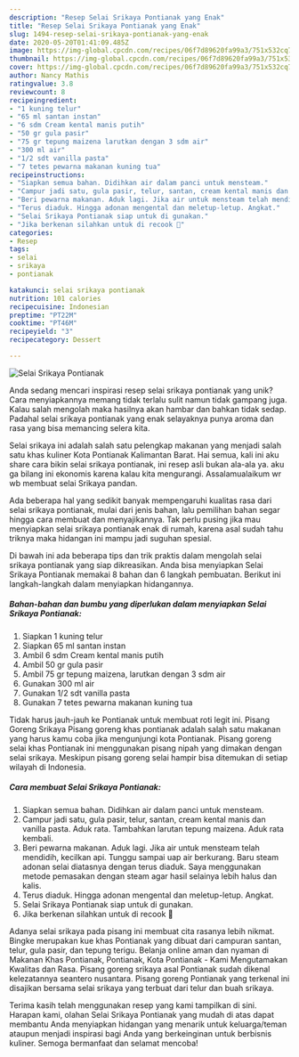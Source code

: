 ```yaml
---
description: "Resep Selai Srikaya Pontianak yang Enak"
title: "Resep Selai Srikaya Pontianak yang Enak"
slug: 1494-resep-selai-srikaya-pontianak-yang-enak
date: 2020-05-20T01:41:09.485Z
image: https://img-global.cpcdn.com/recipes/06f7d89620fa99a3/751x532cq70/selai-srikaya-pontianak-foto-resep-utama.jpg
thumbnail: https://img-global.cpcdn.com/recipes/06f7d89620fa99a3/751x532cq70/selai-srikaya-pontianak-foto-resep-utama.jpg
cover: https://img-global.cpcdn.com/recipes/06f7d89620fa99a3/751x532cq70/selai-srikaya-pontianak-foto-resep-utama.jpg
author: Nancy Mathis
ratingvalue: 3.8
reviewcount: 8
recipeingredient:
- "1 kuning telur"
- "65 ml santan instan"
- "6 sdm Cream kental manis putih"
- "50 gr gula pasir"
- "75 gr tepung maizena larutkan dengan 3 sdm air"
- "300 ml air"
- "1/2 sdt vanilla pasta"
- "7 tetes pewarna makanan kuning tua"
recipeinstructions:
- "Siapkan semua bahan. Didihkan air dalam panci untuk mensteam."
- "Campur jadi satu, gula pasir, telur, santan, cream kental manis dan vanilla pasta. Aduk rata. Tambahkan larutan tepung maizena. Aduk rata kembali."
- "Beri pewarna makanan. Aduk lagi. Jika air untuk mensteam telah mendidih, kecilkan api. Tunggu sampai uap air berkurang. Baru steam adonan selai diatasnya dengan terus diaduk. Saya menggunakan metode pemasakan dengan steam agar hasil selainya lebih halus dan kalis."
- "Terus diaduk. Hingga adonan mengental dan meletup-letup. Angkat."
- "Selai Srikaya Pontianak siap untuk di gunakan."
- "Jika berkenan silahkan untuk di recook 🙏"
categories:
- Resep
tags:
- selai
- srikaya
- pontianak

katakunci: selai srikaya pontianak 
nutrition: 101 calories
recipecuisine: Indonesian
preptime: "PT22M"
cooktime: "PT46M"
recipeyield: "3"
recipecategory: Dessert

---
```



![Selai Srikaya Pontianak](https://img-global.cpcdn.com/recipes/06f7d89620fa99a3/751x532cq70/selai-srikaya-pontianak-foto-resep-utama.jpg)

Anda sedang mencari inspirasi resep selai srikaya pontianak yang unik? Cara menyiapkannya memang tidak terlalu sulit namun tidak gampang juga. Kalau salah mengolah maka hasilnya akan hambar dan bahkan tidak sedap. Padahal selai srikaya pontianak yang enak selayaknya punya aroma dan rasa yang bisa memancing selera kita.

Selai srikaya ini adalah salah satu pelengkap makanan yang menjadi salah satu khas kuliner Kota Pontianak Kalimantan Barat. Hai semua, kali ini aku share cara bikin selai srikaya pontianak, ini resep asli bukan ala-ala ya. aku ga bilang ini ekonomis karena kalau kita mengurangi. Assalamualaikum wr wb membuat selai Srikaya pandan.

Ada beberapa hal yang sedikit banyak mempengaruhi kualitas rasa dari selai srikaya pontianak, mulai dari jenis bahan, lalu pemilihan bahan segar hingga cara membuat dan menyajikannya. Tak perlu pusing jika mau menyiapkan selai srikaya pontianak enak di rumah, karena asal sudah tahu triknya maka hidangan ini mampu jadi suguhan spesial.


Di bawah ini ada beberapa tips dan trik praktis dalam mengolah selai srikaya pontianak yang siap dikreasikan. Anda bisa menyiapkan Selai Srikaya Pontianak memakai 8 bahan dan 6 langkah pembuatan. Berikut ini langkah-langkah dalam menyiapkan hidangannya.

<!--inarticleads1-->

##### Bahan-bahan dan bumbu yang diperlukan dalam menyiapkan Selai Srikaya Pontianak:

1. Siapkan 1 kuning telur
1. Siapkan 65 ml santan instan
1. Ambil 6 sdm Cream kental manis putih
1. Ambil 50 gr gula pasir
1. Ambil 75 gr tepung maizena, larutkan dengan 3 sdm air
1. Gunakan 300 ml air
1. Gunakan 1/2 sdt vanilla pasta
1. Gunakan 7 tetes pewarna makanan kuning tua


Tidak harus jauh-jauh ke Pontianak untuk membuat roti legit ini. Pisang Goreng Srikaya Pisang goreng khas pontianak adalah salah satu makanan yang harus kamu coba jika mengunjungi kota Pontianak. Pisang goreng selai khas Pontianak ini menggunakan pisang nipah yang dimakan dengan selai srikaya. Meskipun pisang goreng selai hampir bisa ditemukan di setiap wilayah di Indonesia. 

<!--inarticleads2-->

##### Cara membuat Selai Srikaya Pontianak:

1. Siapkan semua bahan. Didihkan air dalam panci untuk mensteam.
1. Campur jadi satu, gula pasir, telur, santan, cream kental manis dan vanilla pasta. Aduk rata. Tambahkan larutan tepung maizena. Aduk rata kembali.
1. Beri pewarna makanan. Aduk lagi. Jika air untuk mensteam telah mendidih, kecilkan api. Tunggu sampai uap air berkurang. Baru steam adonan selai diatasnya dengan terus diaduk. Saya menggunakan metode pemasakan dengan steam agar hasil selainya lebih halus dan kalis.
1. Terus diaduk. Hingga adonan mengental dan meletup-letup. Angkat.
1. Selai Srikaya Pontianak siap untuk di gunakan.
1. Jika berkenan silahkan untuk di recook 🙏


Adanya selai srikaya pada pisang ini membuat cita rasanya lebih nikmat. Bingke merupakan kue khas Pontianak yang dibuat dari campuran santan, telur, gula pasir, dan tepung terigu. Belanja online aman dan nyaman di Makanan Khas Pontianak, Pontianak, Kota Pontianak - Kami Mengutamakan Kwalitas dan Rasa. Pisang goreng srikaya asal Pontianak sudah dikenal kelezatannya seantero nusantara. Pisang goreng Pontianak yang terkenal ini disajikan bersama selai srikaya yang terbuat dari telur dan buah srikaya. 

Terima kasih telah menggunakan resep yang kami tampilkan di sini. Harapan kami, olahan Selai Srikaya Pontianak yang mudah di atas dapat membantu Anda menyiapkan hidangan yang menarik untuk keluarga/teman ataupun menjadi inspirasi bagi Anda yang berkeinginan untuk berbisnis kuliner. Semoga bermanfaat dan selamat mencoba!
